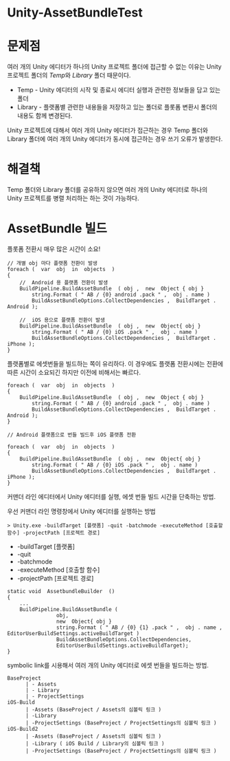 # Unity-AssetBundleTest

문제점
======

여러 개의 Unity 에디터가 하나의 Unity 프로젝트 폴더에 접근할 수 없는 이유는 Unity 프로젝트 폴더의 *Temp*와 *Library* 폴더 때문이다. 

 * Temp - Unity 에디터의 시작 및 종료시 에디터 실행과 관련한 정보들을 담고 있는 폴더
 * Library - 플랫폼별 관련한 내용들을 저장하고 있는 폴더로 플롯폼 변환시 폴더의 내용도 함께 변경된다.

Unity 프로젝트에 대해서 여러 개의 Unity 에디터가 접근하는 경우 Temp 폴더와 Library 폴더에 여러 개의 Unity 에디터가 동시에 접근하는 경우 쓰기 오류가 발생한다. 

해결책
======
 
Temp 폴더와 Library 폴더를 공유하지 않으면 여러 개의 Unity 에디터로 하나의 Unity 프로젝트를 병렬 처리하는 하는 것이 가능하다. 




AssetBundle 빌드
================

플롯폼 전환시 매우 많은 시간이 소요!

```
// 개별 obj 마다 플랫폼 전환이 발생
foreach (  var  obj  in  objects  ) 
{ 
    //  Android 용 플랫폼 전환이 발생 
    BuildPipeline.BuildAssetBundle  ( obj ,  new  Object { obj }  
        string.Format ( " AB / {0} android .pack " ,  obj . name ) 
        BuildAssetBundleOptions.CollectDependencies ,  BuildTarget . Android ); 
    
    //  iOS 용으로 플랫폼 전환이 발생 
    BuildPipeline.BuildAssetBundle  ( obj ,  new  Object{ obj }  
        string.Format ( " AB / {0} iOS .pack " ,  obj . name ) 
        BuildAssetBundleOptions.CollectDependencies ,  BuildTarget . iPhone ); 
}
```
플랫폼별로 에셋번들을 빌드하는 쪽이 유리하다. 이 경우에도 플랫폼 전환시에는 전환에 따른 시간이 소요되긴 하지만 이전에 비해서는 빠르다.

```
foreach (  var  obj  in  objects  ) 
{ 
    BuildPipeline.BuildAssetBundle  ( obj ,  new  Object { obj }  
        string.Format ( " AB / {0} android .pack " ,  obj . name )
        BuildAssetBundleOptions.CollectDependencies ,  BuildTarget . Android ); 
} 

// Android 플랫폼으로 번들 빌드후 iOS 플랫폼 전환

foreach (  var  obj  in  objects  ) 
{ 
    BuildPipeline.BuildAssetBundle  ( obj ,  new  Object{ obj }  
        string.Format ( " AB / {0} iOS .pack " ,  obj . name ) 
        BuildAssetBundleOptions.CollectDependencies ,  BuildTarget . iPhone ); 
}
```


커맨더 라인 에디터에서 Unity 에디터를 실행, 에셋 번들 빌드 시간을 단축하는 방법.

우선 커맨더 라인 명령창에서 Unity 에디터를 실행하는 방법
```
> Unity.exe -buildTarget [플랫폼] -quit -batchmode -executeMethod [호출할 함수] -projectPath [프로젝트 경로]
```

 * -buildTarget [플랫폼] 
 * -quit 
 * -batchmode 
 * -executeMethod [호출할 함수] 
 * -projectPath [프로젝트 경로]

```
static void  AssetbundleBuilder  () 
{ 
    ...
    BuildPipeline.BuildAssetBundle ( 
                obj,  
                new  Object{ obj }  
                string.Format ( " AB / {0} {1} .pack " ,  obj . name ,  EditorUserBuildSettings.activeBuildTarget ) 
                BuildAssetBundleOptions.CollectDependencies,  
                EditorUserBuildSettings.activeBuildTarget); 
}
```

symbolic link를 시용해서 여러 개의 Unity 에디터로 에셋 번들을 빌드하는 방법. 

```
BaseProject
      | - Assets
      | - Library
      | - ProjectSettings
iOS-Build
      | -Assets (BaseProject / Assets의 심볼릭 링크 )
      | -Library
      | -ProjectSettings (BaseProject / ProjectSettings의 심볼릭 링크 )
iOS-Build2
      | -Assets (BaseProject / Assets의 심볼릭 링크 )
      | -Library ( iOS Build / Library의 심볼릭 링크 )
      | -ProjectSettings (BaseProject / ProjectSettings의 심볼릭 링크 )
```

